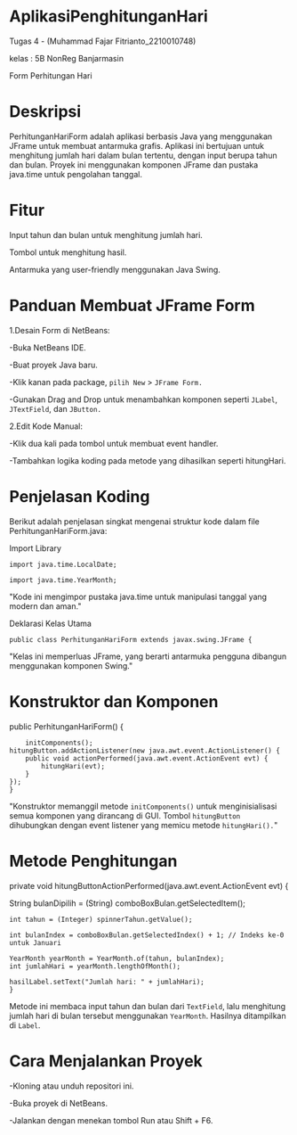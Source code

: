 # AplikasiPenghitunganHari
Tugas 4 - (Muhammad Fajar Fitrianto_2210010748)

kelas : 5B NonReg Banjarmasin

Form Perhitungan Hari

# Deskripsi

PerhitunganHariForm adalah aplikasi berbasis Java yang menggunakan JFrame untuk membuat antarmuka grafis. Aplikasi ini bertujuan untuk menghitung jumlah hari dalam bulan tertentu, dengan input berupa tahun dan bulan. Proyek ini menggunakan komponen JFrame dan pustaka java.time untuk pengolahan tanggal.

# Fitur

Input tahun dan bulan untuk menghitung jumlah hari.

Tombol untuk menghitung hasil.

Antarmuka yang user-friendly menggunakan Java Swing.

 # Panduan Membuat JFrame Form
1.Desain Form di NetBeans:

-Buka NetBeans IDE.

-Buat proyek Java baru.

-Klik kanan pada package, `pilih New` > `JFrame Form.`

-Gunakan Drag and Drop untuk menambahkan komponen seperti `JLabel`, `JTextField`, dan `JButton.`

2.Edit Kode Manual:

-Klik dua kali pada tombol untuk membuat event handler.

-Tambahkan logika koding pada metode yang dihasilkan seperti hitungHari.


# Penjelasan Koding
Berikut adalah penjelasan singkat mengenai struktur kode dalam file PerhitunganHariForm.java:

Import Library

`import java.time.LocalDate;`

`import java.time.YearMonth;`

"Kode ini mengimpor pustaka java.time untuk manipulasi tanggal yang modern dan aman."

Deklarasi Kelas Utama


`public class PerhitunganHariForm extends javax.swing.JFrame {`

"Kelas ini memperluas JFrame, yang berarti antarmuka pengguna dibangun menggunakan komponen Swing."

# Konstruktor dan Komponen



public PerhitunganHariForm() {    
        
        initComponents();
    hitungButton.addActionListener(new java.awt.event.ActionListener() {
        public void actionPerformed(java.awt.event.ActionEvent evt) {
            hitungHari(evt);
        }
    });
    }


"Konstruktor memanggil metode `initComponents()` untuk menginisialisasi semua komponen yang dirancang di GUI. Tombol `hitungButton` dihubungkan dengan event listener yang memicu metode `hitungHari().`"

# Metode Penghitungan


private void hitungButtonActionPerformed(java.awt.event.ActionEvent evt) {                                             
  
   
   
   
   String bulanDipilih = (String) comboBoxBulan.getSelectedItem();
    
    int tahun = (Integer) spinnerTahun.getValue();
   
    int bulanIndex = comboBoxBulan.getSelectedIndex() + 1; // Indeks ke-0 untuk Januari
    
    YearMonth yearMonth = YearMonth.of(tahun, bulanIndex);
    int jumlahHari = yearMonth.lengthOfMonth();
    
    hasilLabel.setText("Jumlah hari: " + jumlahHari);
    }                                            

Metode ini membaca input tahun dan bulan dari `TextField`, lalu menghitung jumlah hari di bulan tersebut menggunakan `YearMonth`. Hasilnya ditampilkan di `Label`.


# Cara Menjalankan Proyek

-Kloning atau unduh repositori ini.

-Buka proyek di NetBeans.

-Jalankan dengan menekan tombol Run atau Shift + F6.

